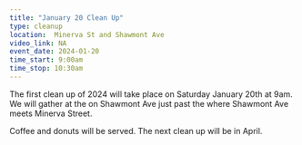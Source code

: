 ```yaml
---
title: "January 20 Clean Up"
type: cleanup
location:  Minerva St and Shawmont Ave
video_link: NA
event_date: 2024-01-20
time_start: 9:00am
time_stop: 10:30am
---
```


The first clean up of 2024 will take place on Saturday January 20th at 9am. We will gather at the on Shawmont Ave just past the where Shawmont Ave meets Minerva Street.

Coffee and donuts will be served. The next clean up will be in April.
